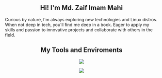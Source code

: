 <h2 align="center"> Hi! I'm Md. Zaif Imam Mahi </h2>

<p>
Curious by nature, I'm always exploring new technologies and Linux distros. When not deep in tech, you'll find me deep in a book. Eager to apply my skills and passion to innovative projects and collaborate with others in the field.
  </p>


<h2 align="center"> My Tools and Enviroments </h2>
<p align="center">
  <a href="https://go-skill-icons.vercel.app/">
    <img src="https://go-skill-icons.vercel.app/api/icons?i=windows,linux,debian,ubuntu,redhat,raspberrypi,bash,py,c,cpp,yaml,git,gitlab,wordpress,ansible" />
  </a>
</p>
<p align="center">
  <a href="https://go-skill-icons.vercel.app/">
    <img src="https://go-skill-icons.vercel.app/api/icons?i=proxmox,docker,podman,kubernetes,terminal,tmux,powershell,vscode,vim,jupyter,html,tailwindcss,javascript,react" />
  </a>
</p>